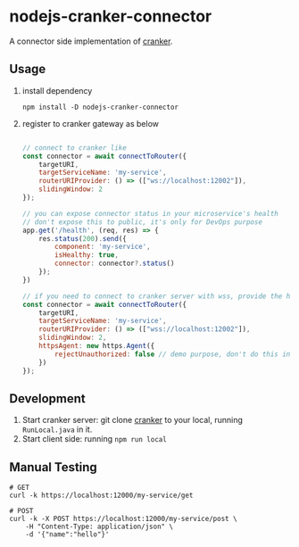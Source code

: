 # nodejs-cranker-connector

A connector side implementation of [cranker](https://github.com/nicferrier/cranker).

## Usage

1. install dependency

    ```shell
    npm install -D nodejs-cranker-connector
    ```

1. register to cranker gateway as below

    ```javascript

    // connect to cranker like
    const connector = await connectToRouter({
        targetURI,
        targetServiceName: 'my-service',
        routerURIProvider: () => (["ws://localhost:12002"]),
        slidingWindow: 2
    });

    // you can expose connector status in your microservice's health
    // don't expose this to public, it's only for DevOps purpose
    app.get('/health', (req, res) => {
        res.status(200).send({
            component: 'my-service',
            isHealthy: true,
            connector: connector?.status()
        });
    })

    // if you need to connect to cranker server with wss, provide the httpsAgent
    const connector = await connectToRouter({
        targetURI,
        targetServiceName: 'my-service',
        routerURIProvider: () => (["wss://localhost:12002"]),
        slidingWindow: 2,
        httpsAgent: new https.Agent({
            rejectUnauthorized: false // demo purpose, don't do this in production!
        })
    });
    ```

## Development

1. Start cranker server: git clone [cranker](https://github.com/hsbc/mu-cranker-router) to your local, running `RunLocal.java` in it.
2. Start client side: running `npm run local` 

## Manual Testing

```shell
# GET
curl -k https://localhost:12000/my-service/get

# POST
curl -k -X POST https://localhost:12000/my-service/post \
    -H "Content-Type: application/json" \
    -d '{"name":"hello"}'
```
